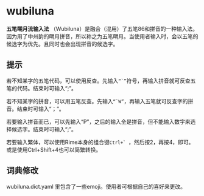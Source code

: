 # wubiluna

**五笔朙月流输入法**
（Wubiluna）是融合（混用）了五笔86和拼音的一种输入法。
因为用了中州韵的朙月拼音，所以称之为五笔朙月。当使用者输入时，会以五笔的候选字为优先。且同时也会出现拼音的候选字。


提示
----
若不知某字的五笔代码，可以使用反查。先输入``“`”``符号，再输入拼音就可反查五笔的代码。结束时可输入“;”。

若不知某字的拼音，可以用五笔反查。先输入``“`W”``，再输入五笔就可反查字的拼音。结束时可输入“；”。

若要输入拼音而已，可以先输入“P”，之后的输入全是拼音，但不能输入数字来选择候选字。结束时可输入“;”。

若要输入繁体，可以使用Rime本身的组合键``Ctrl+` ``，然后按2，再按4，即可。或是使用Ctrl+Shift+4也可以简繁转换。


词典修改
-------
wubiluna.dict.yaml 里包含了一些emoji。使用者可根据自己的喜好来更改。

